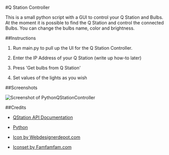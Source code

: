 #Q Station Controller

This is a small python script with a GUI to control your Q Station and Bulbs. At the moment it is possible to find the Q Station and control the connected Bulbs. You can change the bulbs name, color and brightness.

##Instructions

1. Run main.py to pull up the UI for the Q Station Controller.

2. Enter the IP Address of your Q Station (write up how-to later)

3. Press 'Get bulbs from Q Station'

4. Set values of the lights as you wish

##Screenshots

![Screenshot of PythonQStationController](http://i.imgur.com/Dl0V7E7.png)

##Credits

* [QStation API Documentation](https://github.com/BelledsQ/QStation_API)

* [Python](https://www.python.org)

* [Icon by Webdesignerdepot.com](http://www.webdesignerdepot.com/)

* [Iconset by Famfamfam.com](http://www.famfamfam.com/)
